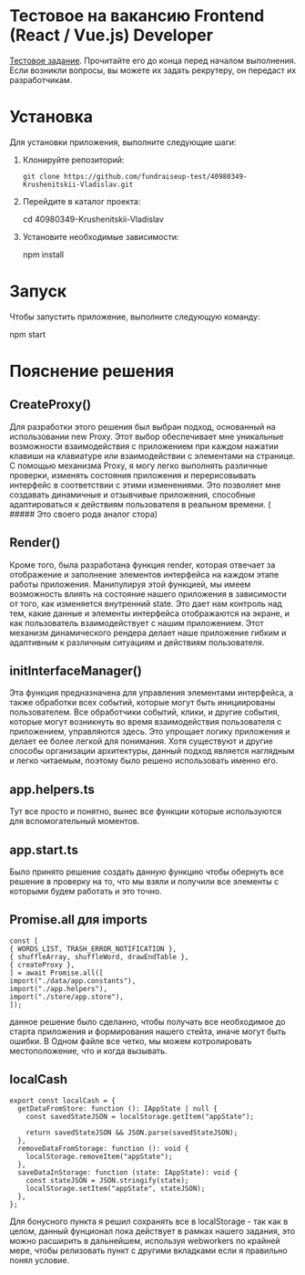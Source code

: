 # Тестовое на вакансию Frontend (React / Vue.js) Developer

[Тестовое задание](https://www.notion.so/fundraiseup/4c2121dc756f41d9abbe569d9d36d1f8). Прочитайте его до конца перед началом выполнения. Если возникли вопросы, вы можете их задать рекрутеру, он передаст их разработчикам.


# Установка

Для установки приложения, выполните следующие шаги:

1. Клонируйте репозиторий:

   ```shell
   git clone https://github.com/fundraiseup-test/40980349-Krushenitskii-Vladislav.git

2. Перейдите в каталог проекта:
   
    cd 40980349-Krushenitskii-Vladislav

3. Установите необходимые зависимости:
    
    npm install

# Запуск

Чтобы запустить приложение, выполните следующую команду:

npm start


# Пояснение решения

## CreateProxy()

Для разработки этого решения был выбран подход, основанный на использовании new Proxy. Этот выбор обеспечивает мне уникальные возможности взаимодействия с приложением при каждом нажатии клавиши на клавиатуре или взаимодействии с элементами на странице. С помощью механизма Proxy, я могу легко выполнять различные проверки, изменять состояния приложения и перерисовывать интерфейс в соответствии с этими изменениями. Это позволяет мне создавать динамичные и отзывчивые приложения, способные адаптироваться к действиям пользователя в реальном времени. ( ##### Это своего рода аналог стора)

## Render()
Кроме того, была разработана функция render, которая отвечает за отображение и заполнение элементов интерфейса на каждом этапе работы приложения. Манипулируя этой функцией, мы имеем возможность влиять на состояние нашего приложения в зависимости от того, как изменяется внутренний state. Это дает нам контроль над тем, какие данные и элементы интерфейса отображаются на экране, и как пользователь взаимодействует с нашим приложением. Этот механизм динамического рендера делает наше приложение гибким и адаптивным к различным ситуациям и действиям пользователя.

## initInterfaceManager()

Эта функция предназначена для управления элементами интерфейса, а также обработки всех событий, которые могут быть инициированы пользователем. Все обработчики событий, клики, и другие события, которые могут возникнуть во время взаимодействия пользователя с приложением, управляются здесь. Это упрощает логику приложения и делает ее более легкой для понимания. Хотя существуют и другие способы организации архитектуры, данный подход является наглядным и легко читаемым, поэтому было решено использовать именно его.


## app.helpers.ts

Тут все просто и понятно, вынес все функции которые используются для вспомогательный моментов.

## app.start.ts

Было принято решение создать данную функцию чтобы обернуть все решение в проверку на то, что мы взяли и получили все элементы с которыми будем работать и это точно.

## Promise.all для imports

```
const [
{ WORDS_LIST, TRASH_ERROR_NOTIFICATION },
{ shuffleArray, shuffleWord, drawEndTable },
{ createProxy },
] = await Promise.all([
import("./data/app.constants"),
import("./app.helpers"),
import("./store/app.store"),
]);
```
данное решение было сделанно, чтобы получать все необходимое до старта приложения и формирования нашего стейта, иначе могут быть ошибки. В Одном файле все четко, мы можем котролировать местоположение,  что и когда вызывать.


## localCash

```
export const localCash = {
  getDataFromStore: function (): IAppState | null {
    const savedStateJSON = localStorage.getItem("appState");

    return savedStateJSON && JSON.parse(savedStateJSON);
  },
  removeDataFromStorage: function (): void {
    localStorage.removeItem("appState");
  },
  saveDataInStorage: function (state: IAppState): void {
    const stateJSON = JSON.stringify(state);
    localStorage.setItem("appState", stateJSON);
  },
};

```

Для бонусного пункта я решил сохранять все в localStorage - так как в целом, данный фунционал пока действует в рамках нашего задания, это можно расширить в дальнейшем, используя webworkers по крайней мере, чтобы релизовать пункт с другими вкладками если я правильно понял условие. 
